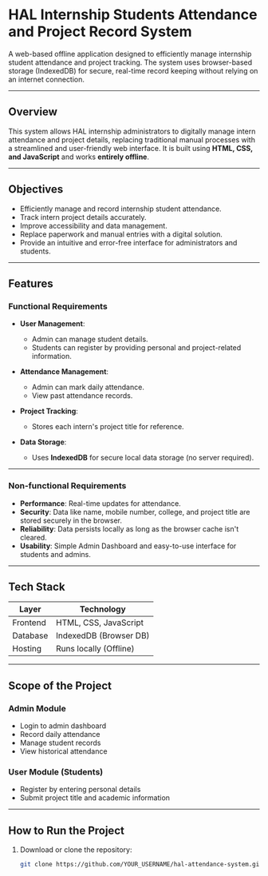 # HAL Internship Students Attendance and Project Record System

A web-based offline application designed to efficiently manage internship student attendance and project tracking. The system uses browser-based storage (IndexedDB) for secure, real-time record keeping without relying on an internet connection.

---

##  Overview

This system allows HAL internship administrators to digitally manage intern attendance and project details, replacing traditional manual processes with a streamlined and user-friendly web interface. It is built using **HTML, CSS, and JavaScript** and works **entirely offline**.

---

##  Objectives

- Efficiently manage and record internship student attendance.
- Track intern project details accurately.
- Improve accessibility and data management.
- Replace paperwork and manual entries with a digital solution.
- Provide an intuitive and error-free interface for administrators and students.

---

##  Features

### Functional Requirements

- **User Management**:  
  - Admin can manage student details.  
  - Students can register by providing personal and project-related information.

- **Attendance Management**:  
  - Admin can mark daily attendance.  
  - View past attendance records.

- **Project Tracking**:  
  - Stores each intern's project title for reference.

- **Data Storage**:  
  - Uses **IndexedDB** for secure local data storage (no server required).

---

###  Non-functional Requirements

- **Performance**: Real-time updates for attendance.
- **Security**: Data like name, mobile number, college, and project title are stored securely in the browser.
- **Reliability**: Data persists locally as long as the browser cache isn't cleared.
- **Usability**: Simple Admin Dashboard and easy-to-use interface for students and admins.

---

##  Tech Stack

| Layer       | Technology             |
|-------------|------------------------|
| Frontend    | HTML, CSS, JavaScript  |
| Database    | IndexedDB (Browser DB) |
| Hosting     | Runs locally (Offline) |

---

##  Scope of the Project

###  Admin Module
- Login to admin dashboard
- Record daily attendance
- Manage student records
- View historical attendance

###  User Module (Students)
- Register by entering personal details
- Submit project title and academic information

---

##  How to Run the Project

1. Download or clone the repository:
   ```bash
   git clone https://github.com/YOUR_USERNAME/hal-attendance-system.git

